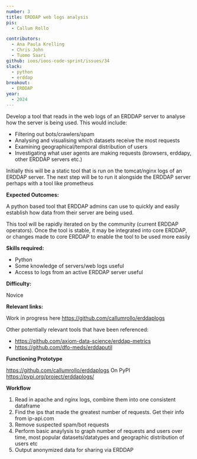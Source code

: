 ```yaml
---
number: 3
title: ERDDAP web logs analysis
pis:
  - Callum Rollo

contributors:
  - Ana Paula Krelling 
  - Chris John
  - Tuomo Saari
github: ioos/ioos-code-sprint/issues/34
slack:
  - python
  - erddap
breakout:
  - ERDDAP
year: 
  - 2024
---
```


Develop a tool that reads in the web logs of an ERDDAP server to analyse how the server is being used. This would include:

- Filtering out bots/crawlers/spam
- Analysing and visualising which datasets receive the most requests
- Examining geographical/temporal distribution of users
- Investigating what user agents are making requests (browsers, erddapy, other ERDDAP servers etc.)

Initially this will be a static tool that is run on the tomcat/nginx logs of an ERDDAP server. The next step will be to run it alongside the ERDDAP server perhaps with a tool like prometheus

**Expected Outcomes:**

A python based tool that ERDDAP admins can use to quickly and easily establish how data from their server are being used.

This tool will be rapidly iterated on by the community (current ERDDAP operators). Once the tool is stable, it may be integrated into core ERDDAP, or changes made to core ERDDAP to enable the tool to be used more easily

**Skills required:**

- Python
- Some knowledge of servers/web logs useful
- Access to logs from an active ERDDAP server useful


**Difficulty:**

Novice

**Relevant links:**

Work in progress here https://github.com/callumrollo/erddaplogs

Other potentially relevant tools that have been referenced:
- https://github.com/axiom-data-science/erddap-metrics
- https://github.com/dfo-meds/erddaputil

**Functioning Prototype**

https://github.com/callumrollo/erddaplogs
On PyPI https://pypi.org/project/erddaplogs/

**Workflow**

1. Read in apache and nginx logs, combine them into one consistent dataframe
2. Find the ips that made the greatest number of requests. Get their info from ip-api.com
3. Remove suspected spam/bot requests
4. Perform basic anaylysis to graph number of requests and users over time, most popular datasets/datatypes and geographic distribution of users etc
5. Output anonymized data for sharing via ERDDAP

